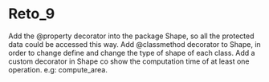 # Reto_9
Add the @property decorator into the package Shape, so all the protected data could be accessed this way. Add @classmethod decorator to Shape, in order to change define and change the type of shape of each class. Add a custom decorator in Shape co show the computation time of at least one operation. e.g: compute_area.
